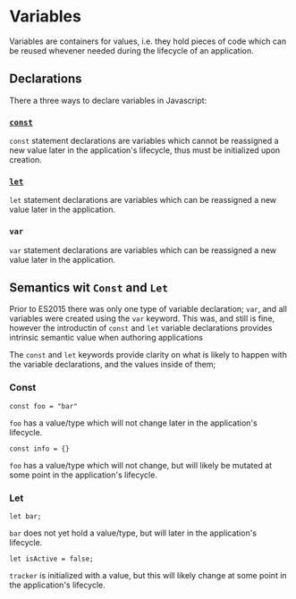 # Variables

Variables are containers for values, i.e. they hold pieces of code which can be reused whevener needed during the lifecycle of an application.

## Declarations

There a three ways to declare variables in Javascript:

### [`const`](/const)

`const` statement declarations are variables which cannot be reassigned a new value later in the application's lifecycle, thus must be initialized upon creation.

### [`let`](/let)

`let` statement declarations are variables which can be reassigned a new value later in the application.

### `var`

`var` statement declarations are variables which can be reassigned a new value later in the application.

## Semantics wit `Const` and `Let`

Prior to ES2015 there was only one type of variable declaration; `var`, and all variables were created using the `var` keyword. This was, and still is fine, however the introductin of `const` and `let` variable declarations provides intrinsic semantic value when authoring applications

The `const` and `let` keywords provide clarity on what is likely to happen with the variable declarations, and the values inside of them;

### Const

```
const foo = "bar"
```

`foo` has a value/type which will not change later in the application's lifecycle.

```
const info = {}
```

`foo` has a value/type which will not change, but will likely be mutated at some point in the application's lifecycle.

### Let

```
let bar;
```

`bar` does not yet hold a value/type, but will later in the application's lifecycle.

```
let isActive = false;
```

`tracker` is initialized with a value, but this will likely change at some point in the application's lifecycle.
